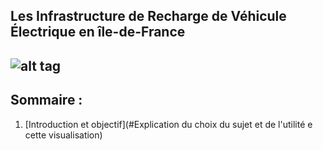 ## Les Infrastructure de Recharge de Véhicule Électrique en île-de-France 
## ![alt tag](https://static1.caroom.fr/guide/wp-content/uploads/2020/10/temps-recharge-voiture-electrique-1000x484.jpg)
## Sommaire :
1. [Introduction et objectif](#Explication du choix du sujet et de l'utilité e cette visualisation)
